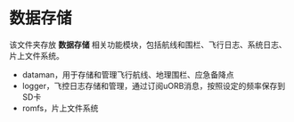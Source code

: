 # 数据存储

该文件夹存放 **数据存储** 相关功能模块，包括航线和围栏、飞行日志、系统日志、片上文件系统。

- dataman，用于存储和管理飞行航线、地理围栏、应急备降点
- logger，飞控日志存储和管理，通过订阅uORB消息，按照设定的频率保存到SD卡
- romfs，片上文件系统
